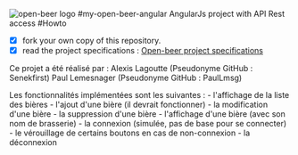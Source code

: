 ![open-beer logo](http://open-beer.kobject.net/img/logo.png "open-beer logo")
#my-open-beer-angular
AngularJs project with API Rest access
#Howto

- [x] fork your own copy of this repository.
- [x] read the project specifications : [Open-beer project specifications](http://slamwiki.kobject.net/slam4/richclient/angularjs/project/openbeerdatabase/)

Ce projet a été réalisé par :
	Alexis Lagoutte (Pseudonyme GitHub : Senekfirst)
	Paul Lemesnager (Pseudonyme GitHub : PaulLmsg)

Les fonctionnalités implémentées sont les suivantes :
	- l'affichage de la liste des bières
	- l'ajout d'une bière (il devrait fonctionner)
	- la modification d'une bière
	- la suppression d'une bière
	- l'affichage d'une bière (avec son nom de brasserie)
	- la connexion (simulée, pas de base pour se connecter)
	- le vérouillage de certains boutons en cas de non-connexion
	- la déconnexion
	
	